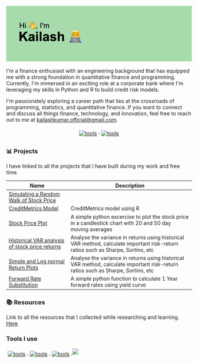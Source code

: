 ![Header](/header.png)

I'm a finance enthusiast with an engineering background that has equipped me with a strong foundation in quantitative finance and programming. Currently, I'm immersed in an exciting role at a corporate bank where I'm leveraging my skills in Python and R to build credit risk models.

I'm passionately exploring a career path that lies at the crossroads of programming, statistics, and quantitative finance. If you want to connect and discuss all things finance, technology, and innovation, feel free to reach out to me at kailashkumar.official@gmail.com. 


<p align="center">
  <a href="https://www.linkedin.com/in/kailash26/">
    <img src="https://img.shields.io/badge/LinkedIn-0077B5?style=for-the-badge&logo=linkedin&logoColor=white" alt="tools" style="vertical-align:top; margin:6px 4px">
  </a> 
 <a href="https://www.kaggle.com/kailashkumars/code">
    <img src="https://img.shields.io/badge/Kaggle-20BEFF?style=for-the-badge&logo=Kaggle&logoColor=white" alt="tools" style="vertical-align:top; margin:6px 4px">
  </a>
</p>

### 📊 Projects 

I have linked to all the projects that I have built during my work and free time.

| Name | Description |
| --- | --- | 
| [Simulating a Random Walk of Stock Price](https://github.com/kailashkumar-S/kailashkumar-S/blob/92e6c0ad119c7c09edc492da8ac637e8d794f46d/Projects/Stock_Price_Simulation_GBM.ipynb) 
| [CreditMetrics Model](https://www.kaggle.com/code/kailashkumars/creditmetrics-model)  | CreditMetrics model using R | Complete |
| [Stock Price Plot](https://www.kaggle.com/kailashkumars/stock-price-plot)  | A simple python excercise to plot the stock price in a candlestick chart with 20 and 50 day moving averages | 
| [Historical VAR analysis of stock price returns](https://www.kaggle.com/code/kailashkumars/historical-var-analysis)| Analyse the variance in returns using historical VAR method, calculate important risk-return ratios such as Sharpe, Sortino, etc |
| [Simple and Log normal Return Plots](https://www.kaggle.com/code/kailashkumars/simple-and-log-normal-return-plots)| Analyse the variance in returns using historical VAR method, calculate important risk-return ratios such as Sharpe, Sortino, etc |
| [Forward Rate Substitution](https://www.kaggle.com/kailashkumars/forward-rate-substitution)| A simple python function to calculate 1 Year forward rates using yield curve | 

### 📚 Resources 

Link to all the resources that I collected while researching and learning. [Here](Resources/Resources.md)

### Tools I use
<p align="left">
 <a href="#tools-i-use">
    <img src="https://img.shields.io/badge/Python-14354C?style=for-the-badge&logo=python&logoColor=white" alt="tools" style="vertical-align:top; margin:6px 4px">
  </a>
 <a href="#tools-i-use">
    <img src="https://img.shields.io/badge/R-276DC3?style=for-the-badge&logo=r&logoColor=white" alt="tools" style="vertical-align:top; margin:6px 4px">
  </a> 
 <a href="#tools-i-use">
    <img src="https://img.shields.io/badge/MySQL-00000F?style=for-the-badge&logo=mysql&logoColor=white" alt="tools" style="vertical-align:top; margin:6px 4px">
  </a> 
  <a href="#tools-i-use">
    <img src="https://img.shields.io/badge/Visual%20Basic-512BD4?logo=visualbasic&logoColor=fff&style=for-the-badge">
  </a> 
</p>

